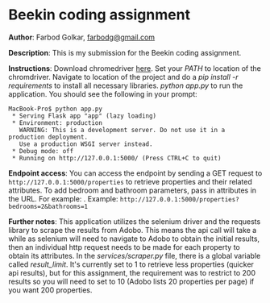 # Beekin coding assignment

**Author**: Farbod Golkar, farbodg@gmail.com

**Description**: This is my submission for the Beekin coding assignment.

**Instructions**: Download chromedriver [here](https://chromedriver.chromium.org/downloads). Set your *PATH* to location of the chromdriver. Navigate to location of the project and do a *pip install -r requirements* to install all necessary libraries. *python app.py* to run the application. You should see the following in your prompt:
```
MacBook-Pro$ python app.py 
 * Serving Flask app "app" (lazy loading)
 * Environment: production
   WARNING: This is a development server. Do not use it in a production deployment.
   Use a production WSGI server instead.
 * Debug mode: off
 * Running on http://127.0.0.1:5000/ (Press CTRL+C to quit)
```
**Endpoint access**: You can access the endpoint by sending a GET request to ```http://127.0.0.1:5000/properties``` to retrieve properties and their related attributes. To add bedroom and bathroom parameters, pass in attributes in the URL. For example: . Example: ```http://127.0.0.1:5000/properties?bedrooms=2&bathrooms=1```

**Further notes**: This application utilizes the selenium driver and the requests library to scrape the results from Adobo. This means the api call will take a while as selenium will need to navigate to Adobo to obtain the initial results, then an individual http request needs to be made for each property to obtain its attributes. In the *services/scraper.py* file, there is a global variable called *result_limit*. It's currently set to 1 to retrieve less properties (quicker api results), but for this assignment, the requirement was to restrict to 200 results so you will need to set to 10 (Adobo lists 20 properties per page) if you want 200 properties.